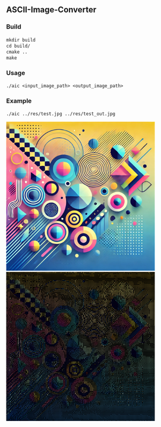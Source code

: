 ## ASCII-Image-Converter

### Build
```Console
mkdir build
cd build/
cmake ..
make
```

### Usage
```Console
./aic <input_image_path> <output_image_path>
```

### Example
```Console
./aic ../res/test.jpg ../res/test_out.jpg
```

<img src="res/test.jpg" width=400>
<img src="res/test_out.jpg" width=400>